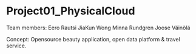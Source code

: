Project01_PhysicalCloud
=========

Team members:
Eero Rautsi
JiaKun Wong
Minna Rundgren
Joose Väinölä

Concept: 
Opensource beauty application, open data platform & travel service.

